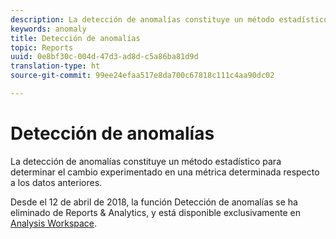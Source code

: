 ```yaml
---
description: La detección de anomalías constituye un método estadístico para determinar el cambio experimentado en una métrica determinada respecto a los datos anteriores.
keywords: anomaly
title: Detección de anomalías
topic: Reports
uuid: 0e8bf30c-004d-47d3-ad8d-c5a86ba81d9d
translation-type: ht
source-git-commit: 99ee24efaa517e8da700c67818c111c4aa90dc02

---
```



# Detección de anomalías

La detección de anomalías constituye un método estadístico para determinar el cambio experimentado en una métrica determinada respecto a los datos anteriores.

Desde el 12 de abril de 2018, la función Detección de anomalías se ha eliminado de Reports &amp; Analytics, y está disponible exclusivamente en [Analysis Workspace](https://marketing.adobe.com/resources/help/en_US/analytics/analysis-workspace/virtual-analyst.html).
